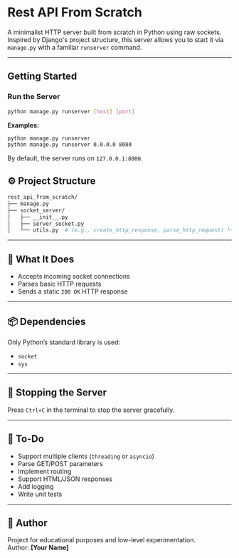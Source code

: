 # Rest API From Scratch

A minimalist HTTP server built from scratch in Python using raw sockets. Inspired by Django's project structure, this server allows you to start it via `manage.py` with a familiar `runserver` command.

---

## Getting Started

### Run the Server

```bash
python manage.py runserver [host] [port]
```

**Examples:**

```bash
python manage.py runserver 
python manage.py runserver 0.0.0.0 8080
```

By default, the server runs on `127.0.0.1:8000`.

## ⚙️ Project Structure

```bash
rest_api_from_scratch/ 
├── manage.py 
├── socket_server/ 
│   ├── __init__.py 
│   ├── server_socket.py 
│   └── utils.py  # (e.g., create_http_response, parse_http_request) └── README.md
```



---

## 📡 What It Does

- Accepts incoming socket connections
- Parses basic HTTP requests
- Sends a static `200 OK` HTTP response

---

## 📦 Dependencies

Only Python’s standard library is used:

- `socket`
- `sys`

---

## 🛑 Stopping the Server

Press `Ctrl+C` in the terminal to stop the server gracefully.

---

## 📌 To-Do

-  Support multiple clients (`threading` or `asyncio`)
-  Parse GET/POST parameters
-  Implement routing
-  Support HTML/JSON responses
-  Add logging
-  Write unit tests

---

## 👤 Author

Project for educational purposes and low-level experimentation.  
Author: **[Your Name]**
